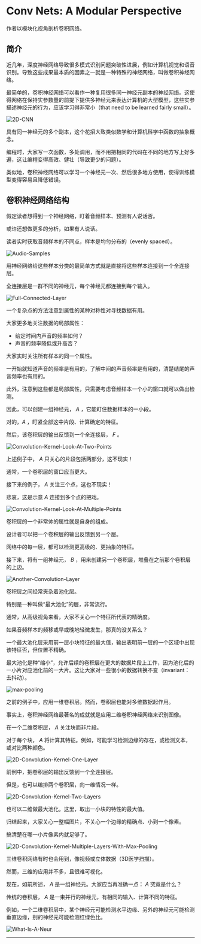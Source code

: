 # Conv Nets: A Modular Perspective
作者以模块化视角剖析卷积网络。

## 简介
近几年，深度神经网络导致很多模式识别问题突破性进展，例如计算机视觉和语音识别。导致这些成果最本质的因素之一就是一种特殊的神经网络，叫做卷积神经网络。

最简单的，卷积神经网络可以看作一种复用很多同一神经元副本的神经网络。这使得网络在保持实参数量的前提下提供多神经元来表达计算机的大型模型，这些实参描述神经元的行为，应该学习得非常小（that need to be learned fairly small）。

![][0]

具有同一神经元的多个副本，这个花招大致类似数学和计算机科学中函数的抽象概念。

编程时，大家写一次函数，多处调用，而不用把相同的代码在不同的地方写上好多遍，这让编程变得高效、健壮（导致更少的问题）。

类似地，卷积神经网络可以学习一个神经元一次、然后很多地方使用，使得训练模型变得容易且降低错误。

## 卷积神经网络结构
假定读者想得到一个神经网络，盯着音频样本、预测有人说话否。

或许还想做更多的分析，如果有人说话。

读者实时获取音频样本的不同点，样本是均匀分布的（evenly spaced）。

![][1]

用神经网络给这些样本分类的最简单方式就是直接将这些样本连接到一个全连接层。

全连接层是一群不同的神经元，每个神经元都连接到每个输入。

![][2]

一个复杂点的方法注意到属性的某种对称性对寻找数据有用。

大家更多地关注数据的局部属性：

- 给定时间内声音的频率如何？
- 声音的频率降低或升高否？

大家实时关注所有样本的同一个属性。

一开始就知道声音的频率是有用的，了解中间的声音频率是有用的，清楚结尾的声音频率也有用的。

此外，注意到这些都是局部属性，只需要考虑音频样本一个小的窗口就可以做出检测。

因此，可以创建一组神经元， $A$ ，它能盯住数据样本的一小段。

对的，$A$ ，盯紧全部这中片段、计算确定的特征。

然后，该卷积层的输出反馈到一个全连接层， $F$ 。

![][3]

上述例子中， $A$ 只关心的片段包括两部分，这不现实！

通常，一个卷积层的窗口应当更大。

接下来的例子， $A$ 关注三个点，这也不现实！

悲哀，这是示意 $A$ 连接到多个点的把戏。

![][4]

卷积层的一个非常帅的属性就是自身的组成。

设计者可以把一个卷积层的输出反馈到另一个层。

网络中的每一层，都可以检测更高级的、更抽象的特征。

接下来，将有一组神经元， $B$ ，用来创建另一个卷积层，堆叠在之前那个卷积层的上边。

![][5]

卷积层之间经常夹杂着池化层。

特别是一种叫做“最大池化”的层，非常流行。

通常，从高级视角来看，大家不关心一个特征所代表的精确度。

如果音频样本的频移或早或晚地轻微发生，那真的没关系么？

一个最大池化层采用前一层小块特征的最大值，输出表明前一层的一个区域中出现该特征否，但位置不精确。

最大池化是种“缩小”，允许后续的卷积层在更大的数据片段上工作，因为池化后的一小片对应池化前的一大片。这让大家对一些很小的数据转换不变（invariant：去抖动）。

![][6]

之前的例子中，应用一维卷积层。然而，卷积层也能对多维数据起作用。

事实上，卷积神经网络最著名的成就就是应用二维卷积神经网络来识别图像。

在一个二维卷积层， $A$ 关注块而非片段。

对于每个块， $A$ 将计算其特征。例如，可能学习检测边缘的存在，或检测文本，或对比两种颜色。

![][7]

前例中，把卷积层的输出反馈到一个全连接层。

但是，也可以编排两个卷积层，向一维情况一样。

![][8]

也可以二维做最大池化。这里，取出一小块的特性的最大值。

归结起来，大家关心一整幅图片，不关心一个边缘的精确点、小到一个像素。

搞清楚在哪一小片像素内就足够了。

![][9]

三维卷积网络有时也会用到，像视频或立体数据（3D医学扫描）。

然而，三维的应用并不多，且很难可视化。

现在，如前所述， $A$ 是一组神经元。大家应当再准确一点： $A$ 究竟是什么？

传统的卷积层， $A$ 是一束并行的神经元，有相同的输入、计算不同的特征。

例如，一个二维卷积层中，某个神经元可能检测水平边缘、另外的神经元可能检测垂直边缘，别的神经元可能检测红绿色比。

![][10]

---
[0]:http://colah.github.io/posts/2014-07-Conv-Nets-Modular/img/Conv2-9x5-Conv2Conv2.png "2D-CNN"
[1]:http://colah.github.io/posts/2014-07-Conv-Nets-Modular/img/Conv-9-xs.png "Audio-Samples"
[2]:http://colah.github.io/posts/2014-07-Conv-Nets-Modular/img/Conv-9-F.png "Full-Connected-Layer"
[3]:http://colah.github.io/posts/2014-07-Conv-Nets-Modular/img/Conv-9-Conv2.png "Convolution-Kernel-Look-At-Two-Points"
[4]:http://colah.github.io/posts/2014-07-Conv-Nets-Modular/img/Conv-9-Conv3.png "Convolution-Kernel-Look-At-Multiple-Points"
[5]:http://colah.github.io/posts/2014-07-Conv-Nets-Modular/img/Conv-9-Conv2Conv2.png "Another-Convolution-Layer"
[6]:http://colah.github.io/posts/2014-07-Conv-Nets-Modular/img/Conv-9-Conv2Max2Conv2.png "max-pooling"
[7]:http://colah.github.io/posts/2014-07-Conv-Nets-Modular/img/Conv2-9x5-Conv2.png "2D-Convolution-Kernel-One-Layer"
[8]:http://colah.github.io/posts/2014-07-Conv-Nets-Modular/img/Conv2-9x5-Conv2Conv2.png "2D-Convolution-Kernel-Two-Layers"
[9]:http://colah.github.io/posts/2014-07-Conv-Nets-Modular/img/Conv2-9x5-Conv2Max2Conv2.png "2D-Convolution-Kernel-Multiple-Layers-With-Max-Pooling"
[10]:http://colah.github.io/posts/2014-07-Conv-Nets-Modular/img/Conv-A.png "What-Is-A-Neur"
